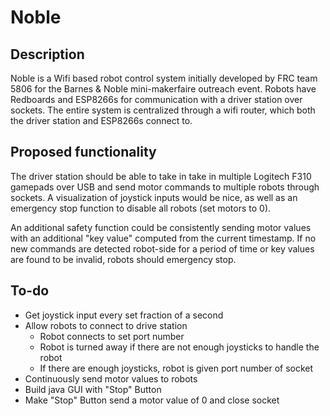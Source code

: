 # Noble

## Description

Noble is a Wifi based robot control system initially developed by FRC team 5806 for the Barnes & Noble mini-makerfaire outreach event.  Robots have Redboards and ESP8266s for communication with a driver station over sockets.  The entire system is centralized through a wifi router, which both the driver station and ESP8266s connect to.

## Proposed functionality

The driver station should be able to take in take in multiple Logitech F310 gamepads over USB and send motor commands to multiple robots through sockets.  A  visualization of joystick inputs would be nice, as well as an emergency stop function to disable all robots (set motors to 0).

An additional safety function could be consistently sending motor values with an additional "key value" computed from the current timestamp.  If no new commands are detected robot-side for a period of time or key values are found to be invalid, robots should emergency stop.

## To-do
- Get joystick input every set fraction of a second
- Allow robots to connect to drive station
  - Robot connects to set port number
  - Robot is turned away if there are not enough joysticks to handle the robot
  - If there are enough joysticks, robot is given port number of socket
- Continuously send motor values to robots
- Build java GUI with "Stop" Button
- Make "Stop" Button send a motor value of 0 and close socket
